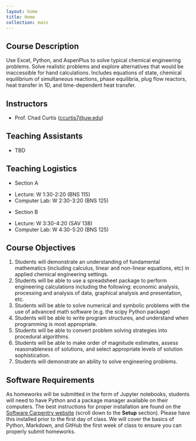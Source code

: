 ```yaml
---
layout: home
title: Home
collection: main
---
```


## Course Description

Use Excel, Python, and AspenPlus to solve typical chemical engineering problems. Solve realistic problems and explore alternatives that would be inaccessible for hand calculations. Includes equations of state, chemical equilibrium of simultaneous reactions, phase equilibria, plug flow reactors, heat transfer in 1D, and time-dependent heat transfer.

## Instructors

- Prof. Chad Curtis (ccurtis7@uw.edu)

## Teaching Assistants

- TBD

## Teaching Logistics

- Section A
* Lecture: W 1:30-2:20 (BNS 115)
* Computer Lab: W 2:30-3:20 (BNS 125)

- Section B
* Lecture: W 3:30-4:20 (SAV 138)
* Computer Lab: W 4:30-5:20 (BNS 125)

## Course Objectives

1. Students will demonstrate an understanding of fundamental mathematics (including calculus, linear and non-linear equations, etc) in applied chemical engineering settings.
2. Students will be able to use a spreadsheet package to perform engineering calculations including the following: economic analysis, processing and analysis of data, graphical analysis and presentation, etc.
3. Students will be able to solve numerical and symbolic problems with the use of advanced math software (e.g. the scipy Python package)
4. Students will be able to write program structures, and understand when programming is most appropriate.
5. Students will be able to convert problem solving strategies into procedural algorithms.
6. Students will be able to make order of magnitude estimates, assess reasonableness of solutions, and select appropriate levels of solution sophistication.
7. Students will demonstrate an ability to solve engineering problems.

## Software Requirements

As homeworks will be submitted in the form of Jupyter notebooks, students will need to have Python and a package manager available on their computers. The best instructions for proper installation are found on the [Software Carpentry website](https://uwescience.github.io/2019-01-15-uw/) (scroll down to the **Setup** section). Please have this installed prior to the first day of class. We will cover the basics of Python, Markdown, and GitHub the first week of class to ensure you can properly submit homeworks.



<div class="home">

</div>
